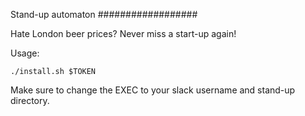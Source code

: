 Stand-up automaton
##################

Hate London beer prices? Never miss a start-up again!

Usage:

```
./install.sh $TOKEN
```

Make sure to change the EXEC to your slack username and stand-up directory.
